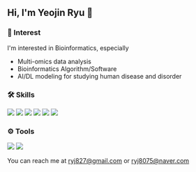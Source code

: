 ## Hi, I'm Yeojin Ryu 👋

### 🌟 Interest
I'm interested in Bioinformatics, especially   
- Multi-omics data analysis
- Bioinformatics Algorithm/Software
- AI/DL modeling for studying human disease and disorder 

### 🛠 Skills
<img src="https://img.shields.io/badge/PYTHON-3766AB?style=for-the-badge&logo=PYTHON&logoColor=white"/> <img src="https://img.shields.io/badge/UBUNTU-E95420?style=for-the-badge&logo=UBUNTU&logoColor=white"/> <img src="https://img.shields.io/badge/C++-00599C?style=for-the-badge&logo=cplusplus&logoColor=white"/> <img src="https://img.shields.io/badge/PYTORCH-EE4C2C?style=for-the-badge&logo=PYTORCH&logoColor=white"/> <img src="https://img.shields.io/badge/TENSORFLOW-FF6F00?style=for-the-badge&logo=TENSORFLOW&logoColor=white"/> <img src="https://img.shields.io/badge/DJANGO-092E20?style=for-the-badge&logo=DJANGO&logoColor=white"/>

### ⚙ Tools
<img src="https://img.shields.io/badge/Visual%20Studio%20Code-0078d7.svg?style=for-the-badge&logo=visual-studio-code&logoColor=white"/> <img src="https://img.shields.io/badge/GITHUB-181717?style=for-the-badge&logo=GITHUB&logoColor=white"/>  

You can reach me at ryj827@gmail.com or ryj8075@naver.com

<!--
**ryj8075/ryj8075** is a ✨ _special_ ✨ repository because its `README.md` (this file) appears on your GitHub profile.

Here are some ideas to get you started:

- 🔭 I’m currently working on ...
- 🌱 I’m currently learning ...
- 👯 I’m looking to collaborate on ...
- 🤔 I’m looking for help with ...
- 💬 Ask me about ...
- 📫 How to reach me: ...
- 😄 Pronouns: ...
- ⚡ Fun fact: ...
-->
